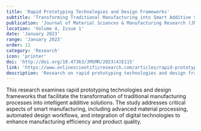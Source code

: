 ```yaml
---
title: 'Rapid Prototyping Technologies and Design Frameworks'
subtitle: 'Transforming Traditional Manufacturing into Smart Additive Solutions'
publication: 'Journal of Material Sciences & Manufacturing Research (JMSMR)'
location: 'Volume 4, Issue 1'
date: 'January 2023'
range: 'January 2023'
order: 11
category: 'Research'
icon: 'printer'
doi: 'http://doi.org/10.47363/JMSMR/2023(4)E115'
link: 'https://www.onlinescientificresearch.com/articles/rapid-prototyping-technologies-and-design-frameworks-transforming-traditional-manufacturing-into-smart-additive-solutions.pdf'
description: 'Research on rapid prototyping technologies and design frameworks that transform traditional manufacturing processes into intelligent additive solutions.'
---
```


This research examines rapid prototyping technologies and design frameworks that facilitate the transformation of traditional manufacturing processes into intelligent additive solutions. The study addresses critical aspects of smart manufacturing, including advanced material processing, automated design workflows, and integration of digital technologies to enhance manufacturing efficiency and product quality. 